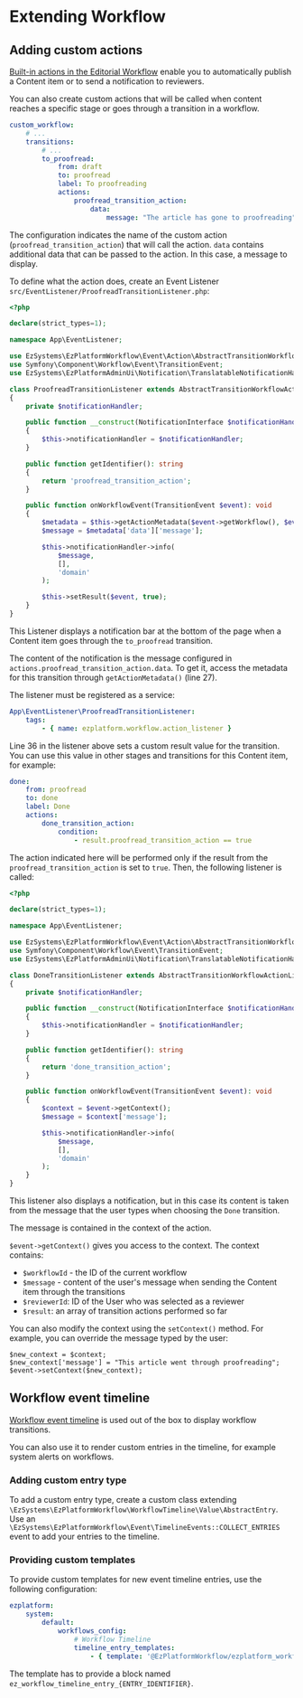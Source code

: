 # Extending Workflow

## Adding custom actions

[Built-in actions in the Editorial Workflow](../workflow.md#publishing-content-with-workflow)
enable you to automatically publish a Content item or to send a notification to reviewers.

You can also create custom actions that will be called when content reaches a specific stage
or goes through a transition in a workflow.

``` yaml
custom_workflow:
    # ...
    transitions:
        # ...
        to_proofread:
            from: draft
            to: proofread
            label: To proofreading
            actions:
                proofread_transition_action:
                    data:
                        message: "The article has gone to proofreading"
```

The configuration indicates the name of the custom action (`proofread_transition_action`) that will call the action.
`data` contains additional data that can be passed to the action. In this case, a message to display.

To define what the action does, create an Event Listener `src/EventListener/ProofreadTransitionListener.php`:

``` php hl_lines="27 36"
<?php

declare(strict_types=1);

namespace App\EventListener;

use EzSystems\EzPlatformWorkflow\Event\Action\AbstractTransitionWorkflowActionListener;
use Symfony\Component\Workflow\Event\TransitionEvent;
use EzSystems\EzPlatformAdminUi\Notification\TranslatableNotificationHandlerInterface as NotificationInterface;

class ProofreadTransitionListener extends AbstractTransitionWorkflowActionListener
{
    private $notificationHandler;

    public function __construct(NotificationInterface $notificationHandler)
    {
        $this->notificationHandler = $notificationHandler;
    }

    public function getIdentifier(): string
    {
        return 'proofread_transition_action';
    }

    public function onWorkflowEvent(TransitionEvent $event): void
    {
        $metadata = $this->getActionMetadata($event->getWorkflow(), $event->getTransition());
        $message = $metadata['data']['message'];

        $this->notificationHandler->info(
            $message,
            [],
            'domain'
        );

        $this->setResult($event, true);
    }
}
```

This Listener displays a notification bar at the bottom of the page when a Content item goes through the `to_proofread` transition.

The content of the notification is the message configured in `actions.proofread_transition_action.data`.
To get it, access the metadata for this transition through `getActionMetadata()` (line 27).

The listener must be registered as a service:

``` yaml
App\EventListener\ProofreadTransitionListener:
    tags:
        - { name: ezplatform.workflow.action_listener }
```

Line 36 in the listener above sets a custom result value for the transition.
You can use this value in other stages and transitions for this Content item, for example:

``` yaml
done:
    from: proofread
    to: done
    label: Done
    actions:
        done_transition_action:
            condition:
                - result.proofread_transition_action == true
```

The action indicated here will be performed only if the result from the `proofread_transition_action` is set to `true`.
Then, the following listener is called:

``` php hl_lines="27"
<?php

declare(strict_types=1);

namespace App\EventListener;

use EzSystems\EzPlatformWorkflow\Event\Action\AbstractTransitionWorkflowActionListener;
use Symfony\Component\Workflow\Event\TransitionEvent;
use EzSystems\EzPlatformAdminUi\Notification\TranslatableNotificationHandlerInterface as NotificationInterface;

class DoneTransitionListener extends AbstractTransitionWorkflowActionListener
{
    private $notificationHandler;

    public function __construct(NotificationInterface $notificationHandler)
    {
        $this->notificationHandler = $notificationHandler;
    }

    public function getIdentifier(): string
    {
        return 'done_transition_action';
    }

    public function onWorkflowEvent(TransitionEvent $event): void
    {
        $context = $event->getContext();
        $message = $context['message'];

        $this->notificationHandler->info(
            $message,
            [],
            'domain'
        );
    }
}
```

This listener also displays a notification, but in this case its content is taken from the message
that the user types when choosing the `Done` transition.

The message is contained in the context of the action.

`$event->getContext()` gives you access to the context.
The context contains:

- `$workflowId` - the ID of the current workflow
- `$message` - content of the user's message when sending the Content item through the transitions
- `$reviewerId`: ID of the User who was selected as a reviewer
- `$result`: an array of transition actions performed so far

You can also modify the context using the `setContext()` method.
For example, you can override the message typed by the user:

```
$new_context = $context;
$new_context['message'] = "This article went through proofreading";
$event->setContext($new_context);
```

## Workflow event timeline

[Workflow event timeline](../workflow.md) is used out of the box to display workflow transitions.

You can also use it to render custom entries in the timeline, for example system alerts on workflows.

### Adding custom entry type

To add a custom entry type, create a custom class extending `\EzSystems\EzPlatformWorkflow\WorkflowTimeline\Value\AbstractEntry`.
Use an `\EzSystems\EzPlatformWorkflow\Event\TimelineEvents::COLLECT_ENTRIES` event to add your entries to the timeline.

### Providing custom templates

To provide custom templates for new event timeline entries, use the following configuration:

``` yaml
ezplatform:
    system:
        default:
            workflows_config:
                # Workflow Timeline
                timeline_entry_templates:
                    - { template: '@EzPlatformWorkflow/ezplatform_workflow/timeline/entries.html.twig', priority: 10 }
```

The template has to provide a block named `ez_workflow_timeline_entry_{ENTRY_IDENTIFIER}`.
